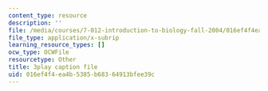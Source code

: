 ```yaml
---
content_type: resource
description: ''
file: /media/courses/7-012-introduction-to-biology-fall-2004/016ef4f4ea4b5385b68364913bfee39c_00LNy0Q_i6c.vtt
file_type: application/x-subrip
learning_resource_types: []
ocw_type: OCWFile
resourcetype: Other
title: 3play caption file
uid: 016ef4f4-ea4b-5385-b683-64913bfee39c
---
```


